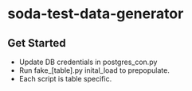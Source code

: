 # soda-test-data-generator

## Get Started
- Update DB credentials in postgres_con.py
- Run fake_[table].py inital_load to prepopulate.
- Each script is table specific. 
